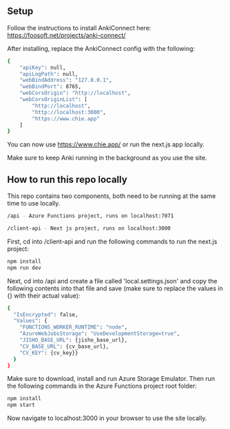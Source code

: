 ## Setup

Follow the instructions to install AnkiConnect here:
https://foosoft.net/projects/anki-connect/

After installing, replace the AnkiConnect config with the following:
```bash
{
    "apiKey": null,
    "apiLogPath": null,
    "webBindAddress": "127.0.0.1",
    "webBindPort": 8765,
    "webCorsOrigin": "http://localhost",
    "webCorsOriginList": [
        "http://localhost",
        "http://localhost:3000",
        "https://www.chie.app"
    ]
}
```

You can now use https://www.chie.app/ or run the next.js app locally.

Make sure to keep Anki running in the background as you use the site.

## How to run this repo locally

This repo contains two components, both need to be running at the same time to use locally.

```bash
/api - Azure Functions project, runs on localhost:7071

/client-api - Next js project, runs on localhost:3000
```

First, cd into /client-api and run the following commands to run the next.js project:

```bash
npm install
npm run dev
```

Next, cd into /api and create a file called 'local.settings.json' and copy the following contents into that file and save (make sure to replace the values in {} with their actual value):

```bash
{
  "IsEncrypted": false,
  "Values": {
    "FUNCTIONS_WORKER_RUNTIME": "node",
    "AzureWebJobsStorage": "UseDevelopmentStorage=true",
    "JISHO_BASE_URL": {jisho_base_url},
    "CV_BASE_URL": {cv_base_url},
    "CV_KEY": {cv_key}}
  }
}
```

Make sure to download, install and run Azure Storage Emulator.  Then run the following commands in the Azure Functions project root folder:

```bash
npm install
npm start
```

Now navigate to localhost:3000 in your browser to use the site locally.
